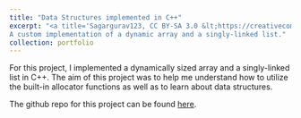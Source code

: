 ```yaml
---
title: "Data Structures implemented in C++"
excerpt: "<a title='Sagargurav123, CC BY-SA 3.0 &lt;https://creativecommons.org/licenses/by-sa/3.0&gt;, via Wikimedia Commons' href='https://commons.wikimedia.org/wiki/File:Static_and_dynamic_data_structure.jpg'><img width='400' alt='Static and dynamic data structure' src='https://upload.wikimedia.org/wikipedia/commons/thumb/a/a9/Static_and_dynamic_data_structure.jpg/512px-Static_and_dynamic_data_structure.jpg'></a><br>
A custom implementation of a dynamic array and a singly-linked list."
collection: portfolio
---
```


For this project, I implemented a dynamically sized array and a singly-linked list in C++. The aim of this project was to help me understand how to utilize the built-in allocator functions as well as to learn about data structures.

The github repo for this project can be found [here](https://github.com/pieter07/DataStructuresCpp).